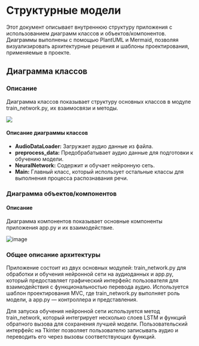 # Структурные модели

Этот документ описывает внутреннюю структуру приложения с использованием диаграмм классов и объектов/компонентов. Диаграммы выполнены с помощью PlantUML и Mermaid, позволяя визуализировать архитектурные решения и шаблоны проектирования, применяемые в проекте.

## Диаграмма классов

### Описание
Диаграмма классов показывает структуру основных классов в модуле train_network.py, их взаимосвязи и методы.


[![](https://mermaid.ink/img/pako:eNptkstqwzAQRX9FaJVS5we8KBRCVk02TaELg5lKk1hED6NH0zT43zuyA5FNtbDsmaO51xfduHASec2FhhA2Ck4eTGMZrbHCXpNUbgMR3hxI9Ow2NfN61lRqIQOtJGJ1VBrbHmL3VEC9x947gSFMUH7c-0MptMfkQe8xXpw_lzJrQw51MTF6ULa1E7n6rNi1YjaZdpyDoWLYO9HR_gVRdG1Qv0iC_0hukxVROQu6lEtB2VN242xRJVEbNESUB_yJ5V-MngJ84yEjR-fNkpiJ7sj8LEVDhdWcXIa-Xr8s8qlZbrOtdpfpyDg2c8uzNfugUCZoPiPTjwgm4vE9tvNUXnGDnlxKuiaj8YbHDg02vKZXCf7c8MYOxEGK7v1qBa-jT1jx1FMKeL9VvD6CDlRFqaLzu_u9y9vwB1e_z9s?type=png)](https://mermaid.live/edit#pako:eNptkstqwzAQRX9FaJVS5we8KBRCVk02TaELg5lKk1hED6NH0zT43zuyA5FNtbDsmaO51xfduHASec2FhhA2Ck4eTGMZrbHCXpNUbgMR3hxI9Ow2NfN61lRqIQOtJGJ1VBrbHmL3VEC9x947gSFMUH7c-0MptMfkQe8xXpw_lzJrQw51MTF6ULa1E7n6rNi1YjaZdpyDoWLYO9HR_gVRdG1Qv0iC_0hukxVROQu6lEtB2VN242xRJVEbNESUB_yJ5V-MngJ84yEjR-fNkpiJ7sj8LEVDhdWcXIa-Xr8s8qlZbrOtdpfpyDg2c8uzNfugUCZoPiPTjwgm4vE9tvNUXnGDnlxKuiaj8YbHDg02vKZXCf7c8MYOxEGK7v1qBa-jT1jx1FMKeL9VvD6CDlRFqaLzu_u9y9vwB1e_z9s)


#### Описание диаграммы классов

- **AudioDataLoader:** Загружает аудио данные из файла.
- **preprocess_data:** Предобрабатывает аудио данные для подготовки к обучению модели.
- **NeuralNetwork:** Содержит и обучает нейронную сеть.
- **Main:** Главный класс, который использует остальные классы для выполнения процесса распознавания речи.


### Диаграмма объектов/компонентов

#### Описание
Диаграмма компонентов показывает основные компоненты приложения app.py и их взаимодействие.


![image](https://github.com/Retnug228/Lab3Orpo/assets/140345168/4f3d345f-e062-4e92-8cd0-2529cda50991)



### Общее описание архитектуры

Приложение состоит из двух основных модулей: train_network.py для обработки и обучения нейронной сети на аудиоданных и app.py, который предоставляет графический интерфейс пользователя для взаимодействия с функциональностью перевода аудио. Используется шаблон проектирования MVC, где train_network.py выполняет роль модели, а app.py — контроллера и представления.

Для запуска обучения нейронной сети используется метод train_network, который интегрирует несколько слоев LSTM и функций обратного вызова для сохранения лучшей модели. Пользовательский интерфейс на Tkinter позволяет пользователю записывать аудио и переводить его через вызовы соответствующих функций.
